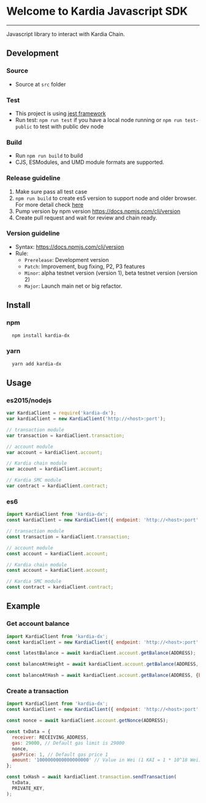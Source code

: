 # Welcome to Kardia Javascript SDK

---

Javascript library to interact with Kardia Chain.

## Development

### Source

- Source at `src` folder

### Test

- This project is using [jest framework](https://jestjs.io/)
- Run test: `npm run test` if you have a local node running or `npm run test-public` to test with public dev node

### Build

- Run `npm run build` to build
- CJS, ESModules, and UMD module formats are supported. 

### Release guideline

1.  Make sure pass all test case
2.  `npm run build` to create es5 version to support node and older browser. For more detail check [here](https://github.com/facebook/create-react-app/blob/master/packages/react-scripts/template/README.md#npm-run-build-fails-to-minify)
3.  Pump version by npm version https://docs.npmjs.com/cli/version
4.  Create pull request and wait for review and chain ready.

### Version guideline

- Syntax: https://docs.npmjs.com/cli/version
- Rule:
  - `Prerelease`: Development version
  - `Patch`: Improvement, bug fixing, P2, P3 features
  - `Minor`: alpha testnet version (version 1), beta testnet version (version 2)
  - `Major`: Launch main net or big refactor.

## Install

### npm

```bash
  npm install kardia-dx
```

### yarn

```bash
  yarn add kardia-dx
```

## Usage

### es2015/nodejs

```js
var KardiaClient = require('kardia-dx');
var kardiaClient = new KardiaClient('http://<host>:port');

// transaction module
var transaction = kardiaClient.transaction;

// account module
var account = kardiaClient.account;

// Kardia chain module
var account = kardiaClient.account;

// Kardia SMC module
var contract = kardiaClient.contract;

```

### es6

```js
import KardiaClient from 'kardia-dx';
const kardiaClient = new KardiaClient({ endpoint: 'http://<host>:port' });

// transaction module
const transaction = kardiaClient.transaction;

// account module
const account = kardiaClient.account;

// Kardia chain module
const account = kardiaClient.account;

// Kardia SMC module
const contract = kardiaClient.contract;

```

## Example

### Get account balance

```js
import KardiaClient from 'kardia-dx';
const kardiaClient = new KardiaClient({ endpoint: 'http://<host>:port' });

const latestBalance = await kardiaClient.account.getBalance(ADDRESS);

const balanceAtHeight = await kardiaClient.account.getBalance(ADDRESS, {blockHeight: 1});

const balanceAtHash = await kardiaClient.account.getBalance(ADDRESS, {blockHash: BLOCK_HASH});

```

### Create a transaction

```js
import KardiaClient from 'kardia-dx';
const kardiaClient = new KardiaClient({ endpoint: 'http://<host>:port' });

const nonce = await kardiaClient.account.getNonce(ADDRESS);

const txData = {
  receiver: RECEIVING_ADDRESS,
  gas: 29000, // Default gas limit is 29000
  nonce,
  gasPrice: 1, // Default gas price 1
  amount: '1000000000000000000' // Value in Wei (1 KAI = 1 * 10^18 Wei)
};

const txHash = await kardiaClient.transaction.sendTransaction(
  txData,
  PRIVATE_KEY,
);
```
